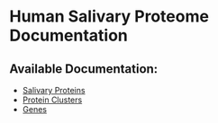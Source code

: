 # Human Salivary Proteome Documentation

## Available Documentation:

- [Salivary Proteins](./salivary-proteins.md)
- [Protein Clusters](./protein-cluster.md)
- [Genes](./genes.md)
<!-- - [Publications](./publications.md)
- [Searching](./searching.md)
- [Protein Signature Search](./protein-signature-search.md)
- [Protein Similarity Search (BLAST)](./protein-similarity-search.md)
- [Multiple Sequence Alignment](./multiple-sequence-alignment.md)
- [Help](./help.md) -->
